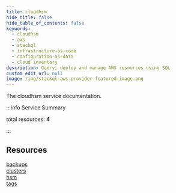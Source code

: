 ```yaml
---
title: cloudhsm
hide_title: false
hide_table_of_contents: false
keywords:
  - cloudhsm
  - aws
  - stackql
  - infrastructure-as-code
  - configuration-as-data
  - cloud inventory
description: Query, deploy and manage AWS resources using SQL
custom_edit_url: null
image: /img/stackql-aws-provider-featured-image.png
---
```


The cloudhsm service documentation.

:::info Service Summary

<div class="row">
<div class="providerDocColumn">
<span>total resources:&nbsp;<b>4</b></span><br />
</div>
</div>

:::

## Resources
<div class="row">
<div class="providerDocColumn">
<a href="/services/cloudhsm/backups/">backups</a><br />
<a href="/services/cloudhsm/clusters/">clusters</a>
</div>
<div class="providerDocColumn">
<a href="/services/cloudhsm/hsm/">hsm</a><br />
<a href="/services/cloudhsm/tags/">tags</a>
</div>
</div>